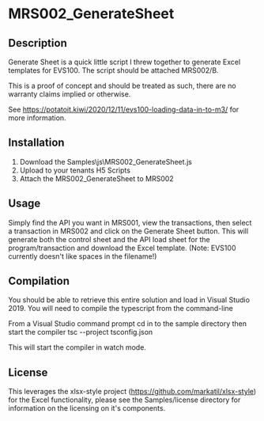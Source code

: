 # MRS002_GenerateSheet

## Description
Generate Sheet is a quick little script I threw together to generate Excel templates for EVS100.  The script should be attached MRS002/B.

This is a proof of concept and should be treated as such, there are no warranty claims implied or otherwise.

See https://potatoit.kiwi/2020/12/11/evs100-loading-data-in-to-m3/ for more information.

## Installation

  1. Download the Samples\js\MRS002_GenerateSheet.js
  2. Upload to your tenants H5 Scripts
  3. Attach the MRS002_GenerateSheet to MRS002

## Usage
Simply find the API you want in MRS001, view the transactions, then select a transaction in MRS002 and click on the Generate Sheet button.  This will generate both the control sheet and the API load sheet for the program/transaction and download the Excel template.
(Note: EVS100 currently doesn't like spaces in the filename!)

## Compilation
You should be able to retrieve this entire solution and load in Visual Studio 2019.  You will need to compile the typescript from the command-line

From a Visual Studio command prompt cd in to the sample directory then start the compiler
tsc --project tsconfig.json

This will start the compiler in watch mode.

## License
This leverages the xlsx-style project (https://github.com/markatil/xlsx-style) for the Excel functionality, please see the Samples/license directory for information on the licensing on it's components.
